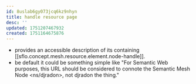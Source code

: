 ```yaml
---
id: 8uslab6gy073jcq6kz9nhyn
title: handle resource page
desc: ''
updated: 1751207467932
created: 1751164675876
---
```


- provides an accessible description of its containing [[sflo.concept.mesh.resource.element.node-handle]]. 
- be default it could be something simple like "For Semantic Web purposes, this URL should be considered to connote the Semantic Mesh Node <ns/djradon>, not djradon the thing."